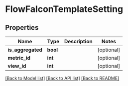 # FlowFalconTemplateSetting

## Properties
Name | Type | Description | Notes
------------ | ------------- | ------------- | -------------
**is_aggregated** | **bool** |  | [optional] 
**metric_id** | **int** |  | [optional] 
**view_id** | **int** |  | [optional] 

[[Back to Model list]](../README.md#documentation-for-models) [[Back to API list]](../README.md#documentation-for-api-endpoints) [[Back to README]](../README.md)



